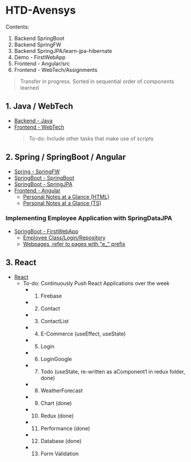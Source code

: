 # HTD-Avensys
Contents:
  1. Backend SpringBoot 
  2. Backend SpringFW 
  3. Backend SpringJPA/learn-jpa-hibernate 
  4. Demo - FirstWebApp 
  5. Frontend - Angular/src 
  6. Frontend - WebTech/Assignments 

> Transfer in progress.
> Sorted in sequential order of components learned

## 1. Java / WebTech
- [Backend - Java](https://github.com/JunHao86/HTD-Avensys/tree/main/Backend%20-%20Java)
- [Frontend - WebTech](https://github.com/JunHao86/HTD-Avensys/tree/main/Frontend%20-%20WebTech/Assignments)
  > To-do: Include other tasks that make use of scripts

## 2. Spring / SpringBoot / Angular
- [Spring - SpringFW](https://github.com/JunHao86/HTD-Avensys/tree/main/Backend%20-%20SpringFW)
- [SpringBoot - SpringBoot](https://github.com/JunHao86/HTD-Avensys/tree/main/Backend%20-%20SpringBoot/learn-spring-boot)
- [SpringBoot - SpringJPA](https://github.com/JunHao86/HTD-Avensys/tree/main/Backend%20-%20SpringJPA/learn-jpa-hibernate)
- [Frontend - Angular](https://github.com/JunHao86/HTD-Avensys/tree/main/Frontend%20-%20Angular/src)
  - [Personal Notes at a Glance (HTML)](https://github.com/JunHao86/HTD-Avensys/blob/main/Frontend%20-%20Angular/src/task-qns/task-qns.component.html)
  - [Personal Notes at a Glance (TS)](https://github.com/JunHao86/HTD-Avensys/blob/main/Frontend%20-%20Angular/src/task-qns/task-qns.component.ts)
  
### Implementing Employee Application with SpringDataJPA
- [SpringBoot - FirstWebApp](https://github.com/JunHao86/HTD-Avensys/tree/main/Demo%20-%20FirstWebApp)
  - [Employee Class/Login/Repository](https://github.com/JunHao86/HTD-Avensys/tree/main/Demo%20-%20FirstWebApp/src/main/java/com/demo/springboot/webapp/employee)
  - [Webpages, refer to pages with "e_" prefix](https://github.com/JunHao86/HTD-Avensys/tree/main/Demo%20-%20FirstWebApp/src/main/resources/META-INF/resources/WEB-INF/jsp)

## 3. React
- [React](https://github.com/JunHao86/HTD-Avensys/tree/main/Frontend%20-%20React)
  - To-do: Continuously Push React Applications over the week
    - 1.	Firebase
    - 2.	Contact
    - 3.	ContactList
    - 4.	E-Commerce (useEffect, useState)
    - 5.	Login 
    - 6.	LoginGoogle
    - 7.	Todo (useState, re-written as aComponent1 in redux folder, done)
    - 8.	WeatherForecast
    - 9.	Chart (done)
    - 10. Redux (done)
    - 11. Performance (done)
    - 12. Database (done)
    - 13. Form Validation
